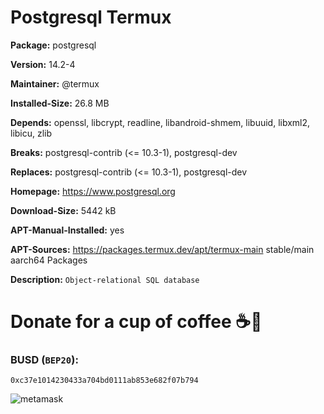 # Postgresql Termux

__Package:__ postgresql

__Version:__ 14.2-4

__Maintainer:__ @termux

__Installed-Size:__ 26.8 MB

__Depends:__ openssl, libcrypt, readline, libandroid-shmem, libuuid, libxml2, libicu, zlib

__Breaks:__ postgresql-contrib (<= 10.3-1), postgresql-dev

__Replaces:__ postgresql-contrib (<= 10.3-1), postgresql-dev

__Homepage:__ https://www.postgresql.org

__Download-Size:__ 5442 kB

__APT-Manual-Installed:__ yes

__APT-Sources:__ https://packages.termux.dev/apt/termux-main stable/main aarch64 Packages

__Description:__ `Object-relational SQL database`

# Donate for a cup of coffee ☕🥯

### BUSD (`BEP20`):

```
0xc37e1014230433a704bd0111ab853e682f07b794
```

![metamask](https://i.ibb.co/C0HGYDQ/metamask.png)


